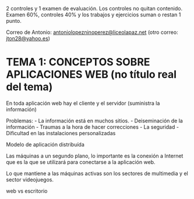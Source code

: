 2 controles y 1 examen de evaluación. Los controles no quitan contenido. Examen 60%, controles 40% y los trabajos y ejercicios suman o restan 1 punto.

Correo de Antonio: antoniolopezninoperez@liceolapaz.net (otro correo: jton28@yahoo.es)

# TEMA 1: CONCEPTOS SOBRE APLICACIONES WEB (no título real del tema)

En toda aplicación web hay el cliente y el servidor (suministra la información)

Problemas: 
    - La información está en muchos sitios.
    - Deiseminación de la información
    - Traumas a la hora de hacer correcciones
    - La seguridad
    - Dificultad en las instalaciones personalizadas

Modelo de aplicación distribuída

Las máquinas a un segundo plano, lo importante es la conexión a Internet que es la que se utilizará para conectarse a la aplicación web.

Lo que mantiene a las máquinas activas son los sectores de multimedia y el sector videojuegos.

web vs escritorio
